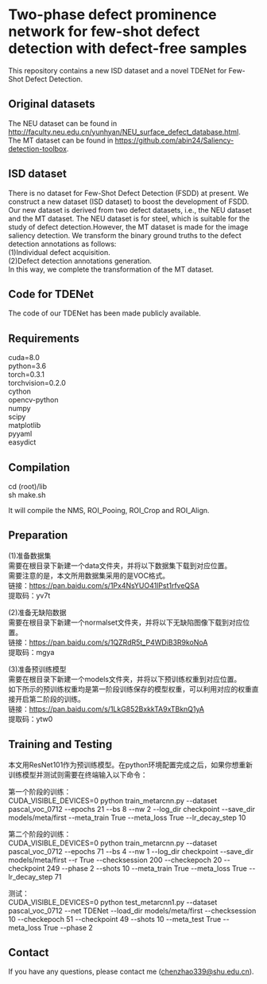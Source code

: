 # Two-phase defect prominence network for few-shot defect detection with defect-free samples
This repository contains a new ISD dataset and a novel TDENet for Few-Shot Defect Detection.

Original datasets
------
The NEU dataset can be found in http://faculty.neu.edu.cn/yunhyan/NEU_surface_defect_database.html. <br>
The MT dataset can be found in  https://github.com/abin24/Saliency-detection-toolbox. <br>

ISD dataset
------
There is no dataset for Few-Shot Defect Detection (FSDD) at present. We construct a new dataset (ISD dataset) to boost the development of FSDD. Our new dataset is derived from two defect datasets, i.e., the NEU dataset and the MT dataset. The NEU dataset is for steel, which is suitable for the study of defect detection.However, the MT dataset is made for the image saliency detection. We transform the binary ground truths to the defect detection annotations as follows:<br>
(1)Individual defect acquisition.<br>
(2)Defect detection annotations generation. <br>
In this way, we complete the transformation of the MT dataset.

Code for TDENet
------
The code of our TDENet has been made publicly available.

Requirements
------
cuda=8.0<br>
python=3.6<br>
torch=0.3.1<br>
torchvision=0.2.0<br>
cython<br>
opencv-python<br>
numpy<br>
scipy<br>
matplotlib<br>
pyyaml<br>
easydict<br>

Compilation
------
cd (root)/lib<br>
sh make.sh<br>

It will compile the NMS, ROI_Pooing, ROI_Crop and ROI_Align.<br>

Preparation
------
(1)准备数据集<br>
需要在根目录下新建一个data文件夹，并将以下数据集下载到对应位置。<br>
需要注意的是，本文所用数据集采用的是VOC格式。<br>
链接：https://pan.baidu.com/s/1Px4NsYUO41lPst1rfveQSA <br>
提取码：yv7t<br>

(2)准备无缺陷数据<br>
需要在根目录下新建一个normalset文件夹，并将以下无缺陷图像下载到对应位置。<br>
链接：https://pan.baidu.com/s/1QZRdR5t_P4WDiB3R9koNoA  <br>
提取码：mgya <br>

(3)准备预训练模型<br>
需要在根目录下新建一个models文件夹，并将以下预训练权重到对应位置。<br>
如下所示的预训练权重均是第一阶段训练保存的模型权重，可以利用对应的权重直接开启第二阶段的训练。<br>
链接：https://pan.baidu.com/s/1LkG852BxkkTA9xTBknQ1yA <br>
提取码：ytw0<br>

Training and Testing
------
本文用ResNet101作为预训练模型。在python环境配置完成之后，如果你想重新训练模型并测试则需要在终端输入以下命令：<br>

第一个阶段的训练：<br>
CUDA_VISIBLE_DEVICES=0 python train_metarcnn.py --dataset pascal_voc_0712 --epochs 21 --bs 8 --nw 2 --log_dir checkpoint --save_dir models/meta/first --meta_train True --meta_loss True --lr_decay_step 10<br>

第二个阶段的训练：<br>
CUDA_VISIBLE_DEVICES=0 python train_metarcnn.py --dataset pascal_voc_0712 --epochs 71 --bs 4 --nw 1 --log_dir checkpoint --save_dir models/meta/first --r True --checksession 200 --checkepoch 20 --checkpoint 249 --phase 2 --shots 10 --meta_train True --meta_loss True --lr_decay_step 71<br>

测试：<br>
CUDA_VISIBLE_DEVICES=0 python test_metarcnn1.py --dataset pascal_voc_0712 --net TDENet --load_dir models/meta/first  --checksession 10 --checkepoch 51 --checkpoint 49 --shots 10 --meta_test True --meta_loss True --phase 2<br>

Contact
-------
If you have any questions, please contact me (chenzhao339@shu.edu.cn).<br>
